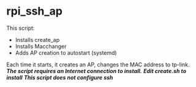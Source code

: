 # rpi_ssh_ap
This script:
- Installs create_ap
- Installs Macchanger
- Adds AP creation to autostart (systemd)

Each time it starts, it creates an AP, changes the MAC address to tp-link.
***The script requires an Internet connection to install.***
***Edit create.sh to install***
***This script does not configure ssh***

